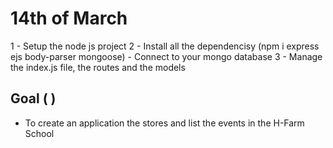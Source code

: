 # 14th of March

1 - Setup the node js project
2 - Install all the dependencisy (npm i express ejs body-parser mongoose)
    - Connect to your mongo database 
3 - Manage the index.js file, the routes and the models

## Goal ( )
  - To create an application the stores and list the events in the H-Farm School

